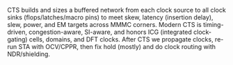 CTS builds and sizes a buffered network from each clock source to all clock sinks (flops/latches/macro pins) to meet skew, latency (insertion delay), slew, power, and EM targets across MMMC corners. Modern CTS is timing-driven, congestion-aware, SI-aware, and honors ICG (integrated clock-gating) cells, domains, and DFT clocks. After CTS we propagate clocks, re-run STA with OCV/CPPR, then fix hold (mostly) and do clock routing with NDR/shielding.
